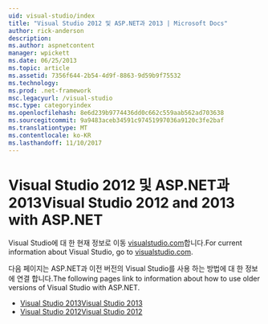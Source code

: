 ```yaml
---
uid: visual-studio/index
title: "Visual Studio 2012 및 ASP.NET과 2013 | Microsoft Docs"
author: rick-anderson
description: 
ms.author: aspnetcontent
manager: wpickett
ms.date: 06/25/2013
ms.topic: article
ms.assetid: 7356f644-2b54-4d9f-8863-9d59b9f75532
ms.technology: 
ms.prod: .net-framework
msc.legacyurl: /visual-studio
msc.type: categoryindex
ms.openlocfilehash: 8e6d239b9774436dd0c662c559aab562ad703638
ms.sourcegitcommit: 9a9483aceb34591c97451997036a9120c3fe2baf
ms.translationtype: MT
ms.contentlocale: ko-KR
ms.lasthandoff: 11/10/2017
---
```

# <a name="visual-studio-2012-and-2013-with-aspnet"></a><span data-ttu-id="10de7-102">Visual Studio 2012 및 ASP.NET과 2013</span><span class="sxs-lookup"><span data-stu-id="10de7-102">Visual Studio 2012 and 2013 with ASP.NET</span></span>

<span data-ttu-id="10de7-103">Visual Studio에 대 한 현재 정보로 이동 [visualstudio.com](https://www.visualstudio.com)합니다.</span><span class="sxs-lookup"><span data-stu-id="10de7-103">For current information about Visual Studio, go to [visualstudio.com](https://www.visualstudio.com).</span></span>

<span data-ttu-id="10de7-104">다음 페이지는 ASP.NET과 이전 버전의 Visual Studio를 사용 하는 방법에 대 한 정보에 연결 합니다.</span><span class="sxs-lookup"><span data-stu-id="10de7-104">The following pages link to information about how to use older versions of Visual Studio with ASP.NET.</span></span>

- [<span data-ttu-id="10de7-105">Visual Studio 2013</span><span class="sxs-lookup"><span data-stu-id="10de7-105">Visual Studio 2013</span></span>](overview/2013/index.md)
- [<span data-ttu-id="10de7-106">Visual Studio 2012</span><span class="sxs-lookup"><span data-stu-id="10de7-106">Visual Studio 2012</span></span>](overview/2012/index.md)
